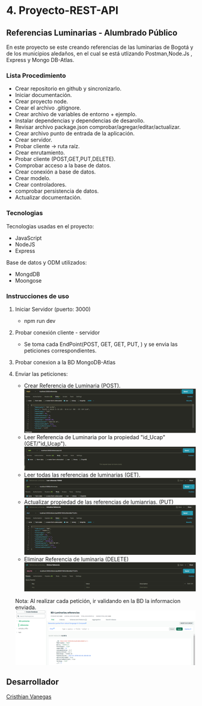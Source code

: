 # 4. Proyecto-REST-API

## Referencias Luminarias - Alumbrado Público

En este proyecto se este creando referencias de las luminarias de Bogotá y de los municipios aledaños, en el cual se está utlizando Postman,Node.Js , Express y Mongo DB-Atlas.

### Lista Procedimiento

- Crear repositorio en github y sincronizarlo.
- Iniciar documentación.
- Crear proyecto node.
- Crear el archivo .gitignore.
- Crear archivo de variables de entorno + ejemplo.
- Instalar dependencias y dependencias de desarollo.
- Revisar archivo package.json comprobar/agregar/editar/actualizar.
- Crear archivo punto de entrada de la aplicación.
- Crear servidor.
- Probar cliente -> ruta raíz.
- Crear enrutamiento.
- Probar cliente (POST,GET,PUT,DELETE).
- Comprobar acceso a la base de datos.
- Crear conexión a base de datos.
- Crear modelo.
- Crear controladores.
- comprobar persistencia de datos.
- Actualizar documentación.

### Tecnologias

Tecnologias usadas en el proyecto:

- JavaScript
- NodeJS
- Express

Base de datos y ODM utilizados:

- MongdDB
- Moongose

### Instrucciones de uso

1. Iniciar Servidor (puerto: 3000)

   - npm run dev

2. Probar conexión cliente - servidor

   - Se toma cada EndPoint(POST, GET, GET, PUT, ) y se envia las peticiones correspondientes.

3. Probar conexion a la BD MongoDB-Atlas

4. Enviar las peticiones:

   - Crear Referencia de Luminaria (POST).
     ![](./src/images/POST.png)
   - Leer Referencia de Luminaria por la propiedad "id_Ucap" (GET/"id_Ucap").
     ![](./src/images/getLeer.png)
   - Leer todas las referencias de luminarias (GET).
     ![](./src/images/leerTodasGet.png)
   - Actualizar propiedad de las referencias de lumianrias. (PUT)
     ![](./src/images/PUT.png)
   - Eliminar Referencia de luminaria (DELETE)
     ![](./src/images/eliminarDelete.png)

   Nota: Al realizar cada petición, ir validando en la BD la informacion enviada.
   ![](./src/images/DatosBD.png)

## Desarrollador

[Cristhian Vanegas](https://github.com/Cris02Vanegas)
